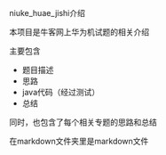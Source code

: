 niuke_huae_jishi介绍

本项目是牛客网上华为机试题的相关介绍

主要包含

* 题目描述
* 思路
* java代码（经过测试）
* 总结

同时，也包含了每个相关专题的思路和总结

在markdown文件夹里是markdown文件


